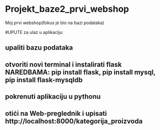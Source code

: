 # Projekt_baze2_prvi_webshop
Moj prvi webshop(fokus je bio na bazi podataka)



#UPUTE za ulaz u aplikaciju:

## upaliti bazu podataka
## otvoriti novi terminal i instalirati flask NAREDBAMA: pip install flask, pip install mysql, pip install flask-mysqldb
## pokrenuti aplikaciju u pythonu 
## otići na Web-preglednik i upisati http://localhost:8000/kategorija_proizvoda
